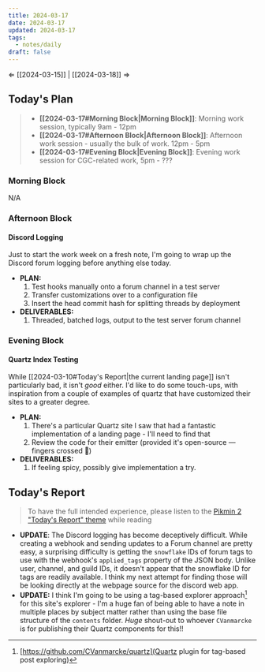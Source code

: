 ```yaml
---
title: 2024-03-17
date: 2024-03-17
updated: 2024-03-17
tags:
  - notes/daily
draft: false
---
```

⇐ [[2024-03-15]] |  [[2024-03-18]] ⇒

## Today's Plan

> - **[[2024-03-17#Morning Block|Morning Block]]**: Morning work session, typically 9am - 12pm
> - **[[2024-03-17#Afternoon Block|Afternoon Block]]**: Afternoon work session - usually the bulk of work. 12pm - 5pm
> - **[[2024-03-17#Evening Block|Evening Block]]**: Evening work session for CGC-related work, 5pm - ???

### Morning Block

N/A
### Afternoon Block

#### Discord Logging

Just to start the work week on a fresh note, I'm going to wrap up the Discord forum logging before anything else today.

- **PLAN:** 
	1. Test hooks manually onto a forum channel in a test server
	2. Transfer customizations over to a configuration file
	3. Insert the head commit hash for splitting threads by deployment
- **DELIVERABLES:** 
	1. Threaded, batched logs, output to the test server forum channel

### Evening Block

#### Quartz Index Testing

While [[2024-03-10#Today's Report|the current landing page]] isn't particularly bad, it isn't *good* either. I'd like to do some touch-ups, with inspiration from a couple of examples of quartz that have customized their sites to a greater degree.

- **PLAN:** 
	1. There's a particular Quartz site I saw that had a fantastic implementation of a landing page - I'll need to find that
	2. Review the code for their emitter (provided it's open-source — fingers crossed 🤞)
- **DELIVERABLES:** 
	1. If feeling spicy, possibly give implementation a try.

## Today's Report

> To have the full intended experience, please listen to the [Pikmin 2 "Today's Report" theme](https://www.youtube.com/watch?v=l1fCmKZnq3U&list=PLwyW5mbdZMGN8mGTqvDhsBs37SW4TkHcw&index=85) while reading

- **UPDATE**: The Discord logging has become deceptively difficult. While creating a webhook and sending updates to a Forum channel are pretty easy, a surprising difficulty is getting the `snowflake` IDs of forum tags to use with the webhook's `applied_tags` property of the JSON body. Unlike user, channel, and guild IDs, it doesn't appear that the snowflake ID for tags are readily available. I think my next attempt for finding those will be looking directly at the webpage source for the discord web app.
- **UPDATE:** I think I'm going to be using a tag-based explorer approach[^5] for this site's explorer - I'm a huge fan of being able to have a note in multiple places by subject matter rather than using the base file structure of the `contents` folder. *Huge* shout-out to whoever `CVanmarcke` is for publishing their Quartz components for this!!

[^1]: [[caveat-lector|caveat lector]] — This is a daily note! I don't actively maintain any information in daily notes, so please be cautious in following any advice here.
[^2]: [2023 statistical distribution of Roblox users by age bracket](https://www.statista.com/statistics/1190869/roblox-games-users-global-distribution-age/). Looks like I've officially aged into their catch-all "25+" age category.
[^3]: [Potential alternative to Postman/Thunder Client](https://www.usebruno.com/), which (hopefully) won't descend into sub hell. I've been burned before - don't burn me now, Bruno 🙏
[^4]: [Custom subclasses in D&D are very fun to make](https://www.dndbeyond.com/subclasses/1982003-apothecary-of-artifice)
[^5]: [https://github.com/CVanmarcke/quartz](Quartz plugin for tag-based post exploring)
